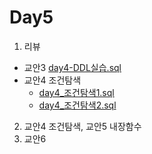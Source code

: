 # Day5

1. 리뷰
 - 교안3 [day4-DDL실습.sql](day4-DDL실습.sql)
 - 교안4  조건탐색
    - [day4_조건탐색1.sql](day4_조건탐색1.sql)
    - [day4_조건탐색2.sql](day4_조건탐색2.sql)

2. 교안4 조건탐색, 교안5 내장함수
3. 교안6
